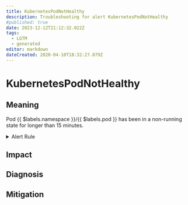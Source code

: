 ```yaml
---
title: KubernetesPodNotHealthy
description: Troubleshooting for alert KubernetesPodNotHealthy
#published: true
date: 2023-12-12T21:12:32.022Z
tags: 
  - LGTM
  - generated
editor: markdown
dateCreated: 2020-04-10T18:32:27.079Z
---
```


# KubernetesPodNotHealthy

## Meaning
[//]: # "Short paragraph that explains what the alert means"
Pod {{ $labels.namespace }}/{{ $labels.pod }} has been in a non-running state for longer than 15 minutes.

<details>
  <summary>Alert Rule</summary>

{{% rule "kubernetes/kubestate-exporter.yml" "KubernetesPodNotHealthy" %}}

<!-- Rule when generated

```yaml
alert: KubernetesPodNotHealthy
expr: sum by (namespace, pod) (kube_pod_status_phase{phase=~"Pending|Unknown|Failed"}) > 0
for: 15m
labels:
    severity: critical
annotations:
    summary: Kubernetes Pod not healthy ({{ $labels.namespace }}/{{ $labels.pod }})
    description: |-
        Pod {{ $labels.namespace }}/{{ $labels.pod }} has been in a non-running state for longer than 15 minutes.
          VALUE = {{ $value }}
          LABELS = {{ $labels }}
    runbook: https://github.com/srerun/prometheus-alerts/blob/main/content/runbooks/kubestate-exporter/KubernetesPodNotHealthy.md

```

-->

</details>


## Impact
[//]: # "What could / will happen if the alert is not addressed"



## Diagnosis
[//]: # "Steps to take to identify the cause of the problem"



## Mitigation
[//]: # "The steps necessary to resolve the alert"
